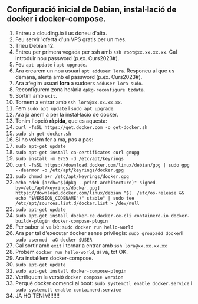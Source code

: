 ## Configuració inicial de Debian, instal·lació de docker i docker-compose.

1. Entreu a clouding.io i us doneu d'alta.
2. Feu servir 'oferta d'un VPS gratis per un mes.
3. Trieu Debian 12.
4. Entreu per primera vegada per ssh amb `ssh root@xx.xx.xx.xx`. Cal introduir nou password (p.ex. Curs2023#).
5. Feu `apt update` i `apt upgrade`.
6. Ara crearem un nou usuari `apt adduser lora`. Responeu al que us demana, alerta amb el password (p.ex. Curs2023#).
7. Ara afegim usuari **lora** a sudoers `adduser lora sudo`.
8. Reconfigurem zona horària `dpkg-reconfigure tzdata`.
9. Sortim amb `exit`.
10. Tornem a entrar amb `ssh lora@xx.xx.xx.xx`.
11. Fem `sudo apt update` i `sudo apt upgrade`.
12. Ara ja anem a per la instal·lacio de docker.
13. Tenim l'opció **ràpida**, que es aquesta:
14. `curl -fsSL https://get.docker.com -o get-docker.sh`
15. `sudo sh get-docker.sh`
16. Si ho volem fer a ma, pas a pas:
17. `sudo apt-get update`
18. `sudo apt-get install ca-certificates curl gnupg`
19. `sudo install -m 0755 -d /etc/apt/keyrings`
20. `curl -fsSL https://download.docker.com/linux/debian/gpg | sudo gpg --dearmor -o /etc/apt/keyrings/docker.gpg`
21. `sudo chmod a+r /etc/apt/keyrings/docker.gpg`
22. `echo "deb [arch="$(dpkg --print-architecture)" signed-by=/etc/apt/keyrings/docker.gpg] https://download.docker.com/linux/debian "$(. /etc/os-release && echo "$VERSION_CODENAME")" stable" | sudo tee /etc/apt/sources.list.d/docker.list > /dev/null `
23. `sudo apt-get update`
24. `sudo apt-get install docker-ce docker-ce-cli containerd.io docker-buildx-plugin docker-compose-plugin`
25. Per saber si va bé: `sudo docker run hello-world`
26. Ara per tal d'executar docker sense privilegis: `sudo groupadd docker`i `sudo usermod -aG docker $USER`
27. Cal sortir amb `exit` i tornar a entrar amb `ssh lora@xx.xx.xx.xx`
28. Probem `docker run hello-world`, si va, tot OK.
29. Ara instal·lem docker-compose.
30. `sudo apt-get update`
31. `sudo apt-get install docker-compose-plugin`
32. Verifiquem la versió `docker compose version`
33. Perquè docker comenci al boot: `sudo systemctl enable docker.service` i `sudo systemctl enable containerd.service`
34. JA HO TENIM!!!!!!!

